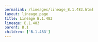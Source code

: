 ```yaml
---
permalink: /lineages/lineage_B.1.483.html
layout: lineage_page
title: Lineage B.1.483
lineage: B.1.483
parent: B.1
children: ['B.1.483']
---
```

